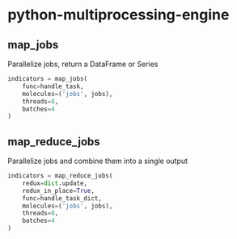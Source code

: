 # python-multiprocessing-engine

## map_jobs

Parallelize jobs, return a DataFrame or Series
```python
indicators = map_jobs(
    func=handle_task,
    molecules=('jobs', jobs),
    threads=8,
    batches=4
)
```

## map_reduce_jobs

Parallelize jobs and combine them into a single output

```python
indicators = map_reduce_jobs(
    redux=dict.update,
    redux_in_place=True,
    func=handle_task_dict,
    molecules=('jobs', jobs),
    threads=8,
    batches=4
)
```

